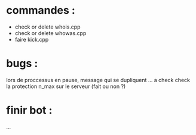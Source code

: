 # commandes :
- check or delete whois.cpp
- check or delete whowas.cpp
- faire kick.cpp

# bugs :
lors de proccessus en pause, message qui se dupliquent ... a check
check la protection n_max sur le serveur (fait ou non ?)


# finir bot :
...